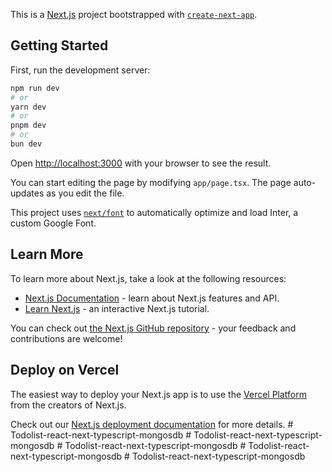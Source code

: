 This is a [Next.js](https://nextjs.org/) project bootstrapped with [`create-next-app`](https://github.com/vercel/next.js/tree/canary/packages/create-next-app).

## Getting Started

First, run the development server:

```bash
npm run dev
# or
yarn dev
# or
pnpm dev
# or
bun dev
```

Open [http://localhost:3000](http://localhost:3000) with your browser to see the result.

You can start editing the page by modifying `app/page.tsx`. The page auto-updates as you edit the file.

This project uses [`next/font`](https://nextjs.org/docs/basic-features/font-optimization) to automatically optimize and load Inter, a custom Google Font.

## Learn More

To learn more about Next.js, take a look at the following resources:

- [Next.js Documentation](https://nextjs.org/docs) - learn about Next.js features and API.
- [Learn Next.js](https://nextjs.org/learn) - an interactive Next.js tutorial.

You can check out [the Next.js GitHub repository](https://github.com/vercel/next.js/) - your feedback and contributions are welcome!

## Deploy on Vercel

The easiest way to deploy your Next.js app is to use the [Vercel Platform](https://vercel.com/new?utm_medium=default-template&filter=next.js&utm_source=create-next-app&utm_campaign=create-next-app-readme) from the creators of Next.js.

Check out our [Next.js deployment documentation](https://nextjs.org/docs/deployment) for more details.
#   T o d o l i s t - r e a c t - n e x t - t y p e s c r i p t - m o n g o s d b  
 #   T o d o l i s t - r e a c t - n e x t - t y p e s c r i p t - m o n g o s d b  
 #   T o d o l i s t - r e a c t - n e x t - t y p e s c r i p t - m o n g o s d b  
 #   T o d o l i s t - r e a c t - n e x t - t y p e s c r i p t - m o n g o s d b  
 #   T o d o l i s t - r e a c t - n e x t - t y p e s c r i p t - m o n g o s d b  
 